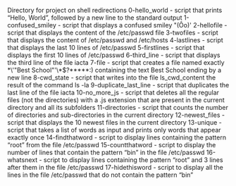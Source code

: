 Directory for project on shell redirections
0-hello_world - script that prints “Hello, World”, followed by a new line to the standard output
1-confused_smiley - script that displays a confused smiley "(Ôo)'
2-hellofile - script that displays the content of the /etc/passwd file
3-twofiles - script that displays the content of /etc/passwd and /etc/hosts
4-lastlines - script that displays the last 10 lines of /etc/passwd
5-firstlines - script that displays the first 10 lines of /etc/passwd
6-third_line - script that displays the third line of the file iacta
7-file - script that creates a file named exactly \*\\'"Best School"\'\\*$\?\*\*\*\*\*:) containing the text Best School ending by a new line
8-cwd_state - script that writes into the file ls_cwd_content the result of the command ls -la
9-duplicate_last_line - script that duplicates the last line of the file iacta
10-no_more_js - script that deletes all the regular files (not the directories) with a .js extension that are present in the current directory and all its subfolders
11-directories - script that counts the number of directories and sub-directories in the current directory
12-newest_files - script that displays the 10 newest files in the current directory
13-unique - script that takes a list of words as input and prints only words that appear exactly once
14-findthatword - script to display lines containing the pattern “root” from the file /etc/passwd
15-countthatword - script to display the number of lines that contain the pattern “bin” in the file /etc/passwd
16-whatsnext - script to display lines containing the pattern “root” and 3 lines after them in the file /etc/passwd
17-hidethisword - script to display all the lines in the file /etc/passwd that do not contain the pattern “bin”
